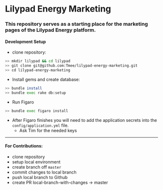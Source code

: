 # Lilypad Energy Marketing

### This repository serves as a starting place for the marketing pages of the Lilypad Energy platform.

#### Development Setup

  - clone repository:

```bash
>> mkdir lilypad && cd lilypad
>> git clone git@github.com:Tmee/lilypad-energy-marketing.git
>> cd lilypad-energy-marketing
```

 - Install gems and create database:

```bash
>> bundle install
>> bundle exec rake db:setup

```

  - Run Figaro

```bash
>> bundle exec figaro install

```

  - After Figaro finishes you will need to add the application secrets into the `config/application.yml` file.
    - Ask Tim for the needed keys

------------

#### For Contributions:

 - clone repository
 - setup local environment
 - create branch off `master`
 - commit changes to local branch
 - push local branch to Github
 - create PR local-branch-with-changes -> master

